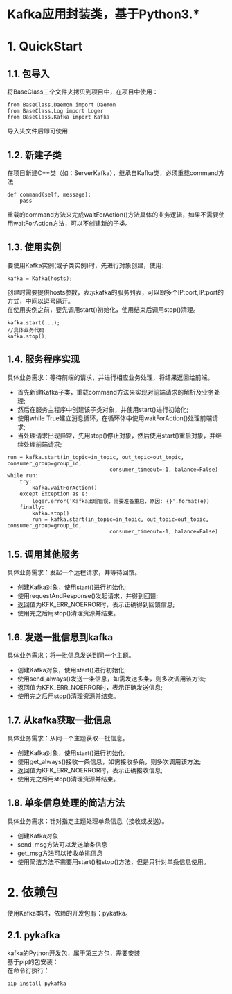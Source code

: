 Kafka应用封装类，基于Python3.*
==

# 1. QuickStart
## 1.1. 包导入
将BaseClass三个文件夹拷贝到项目中，在项目中使用：<br>
```
from BaseClass.Daemon import Daemon
from BaseClass.Log import Loger
from BaseClass.Kafka import Kafka
```
导入头文件后即可使用

## 1.2. 新建子类
在项目新建C++类（如：ServerKafka），继承自Kafka类，必须重载command方法<br>
```
def command(self, message):
    pass
```
重载的command方法来完成waitForAction()方法具体的业务逻辑，如果不需要使用waitForAction方法，可以不创建新的子类。

## 1.3. 使用实例
要使用Kafka实例(或子类实例)时，先进行对象创建，使用:
```
kafka = Kafka(hosts);
```
创建时需要提供hosts参数，表示kafka的服务列表，可以跟多个IP:port,IP:port的方式，中间以逗号隔开。<br>
在使用实例之前，要先调用start()初始化，使用结束后调用stop()清理。
```
kafka.start(...);
//具体业务代码
kafka.stop();
```

## 1.4. 服务程序实现
具体业务需求：等待前端的请求，并进行相应业务处理，将结果返回给前端。<br>
* 首先新建Kafka子类，重载command方法来实现对前端请求的解析及业务处理;
* 然后在服务主程序中创建该子类对象，并使用start()进行初始化;
* 使用while True建立消息循环，在循环体中使用waitForAction()处理前端请求;
* 当处理请求出现异常，先用stop()停止对象，然后使用start()重启对象，并继续处理前端请求;
```
run = kafka.start(in_topic=in_topic, out_topic=out_topic, consumer_group=group_id,
                                 consumer_timeout=-1, balance=False)
while run:
    try:
        kafka.waitForAction()
    except Exception as e:
        loger.error('Kafka出现错误，需要准备重启，原因: {}'.format(e))
    finally:
        kafka.stop()
        run = kafka.start(in_topic=in_topic, out_topic=out_topic, consumer_group=group_id,
                                 consumer_timeout=-1, balance=False)
```

## 1.5. 调用其他服务
具体业务需求：发起一个远程请求，并等待回馈。<br>
* 创建Kafka对象，使用start()进行初始化;
* 使用requestAndResponse()发起请求，并得到回馈;
* 返回值为KFK_ERR_NOERROR时，表示正确得到回馈信息;
* 使用完之后用stop()清理资源并结束。

## 1.6. 发送一批信息到kafka
具体业务需求：将一批信息发送到同一个主题。<br>
* 创建Kafka对象，使用start()进行初始化;
* 使用send_always()发送一条信息，如需发送多条，则多次调用该方法;
* 返回值为KFK_ERR_NOERROR时，表示正确发送信息;
* 使用完之后用stop()清理资源并结束。

## 1.7. 从kafka获取一批信息
具体业务需求：从同一个主题获取一批信息。<br>
* 创建Kafka对象，使用start()进行初始化;
* 使用get_always()接收一条信息，如需接收多条，则多次调用该方法;
* 返回值为KFK_ERR_NOERROR时，表示正确接收信息;
* 使用完之后用stop()清理资源并结束。

## 1.8. 单条信息处理的简洁方法
具体业务需求：针对指定主题处理单条信息（接收或发送）。<br>
* 创建Kafka对象
* send_msg方法可以发送单条信息
* get_msg方法可以接收单挑信息
* 使用简洁方法不需要用start()和stop()方法，但是只针对单条信息使用。

# 2. 依赖包
使用Kafka类时，依赖的开发包有：pykafka。
## 2.1. pykafka
kafka的Python开发包，属于第三方包，需要安装<br>
基于pip的包安装：<br>
在命令行执行：
```
pip install pykafka
```